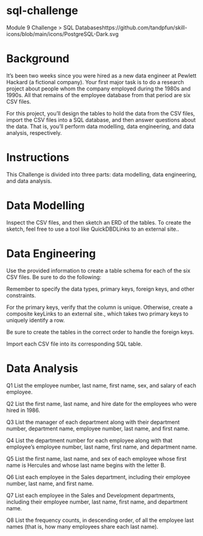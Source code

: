 # sql-challenge 
Module 9 Challenge > SQL Databaseshttps://github.com/tandpfun/skill-icons/blob/main/icons/PostgreSQL-Dark.svg

# Background
It’s been two weeks since you were hired as a new data engineer at Pewlett Hackard (a fictional company). Your first major task is to do a research project about people whom the company employed during the 1980s and 1990s. All that remains of the employee database from that period are six CSV files.

For this project, you’ll design the tables to hold the data from the CSV files, import the CSV files into a SQL database, and then answer questions about the data. That is, you’ll perform data modelling, data engineering, and data analysis, respectively.

# Instructions
This Challenge is divided into three parts: data modelling, data engineering, and data analysis.

# Data Modelling
Inspect the CSV files, and then sketch an ERD of the tables. To create the sketch, feel free to use a tool like QuickDBDLinks to an external site..

# Data Engineering
Use the provided information to create a table schema for each of the six CSV files. Be sure to do the following:

Remember to specify the data types, primary keys, foreign keys, and other constraints.

For the primary keys, verify that the column is unique. Otherwise, create a composite keyLinks to an external site., which takes two primary keys to uniquely identify a row.

Be sure to create the tables in the correct order to handle the foreign keys.

Import each CSV file into its corresponding SQL table.

# Data Analysis
Q1 List the employee number, last name, first name, sex, and salary of each employee.

Q2 List the first name, last name, and hire date for the employees who were hired in 1986.

Q3 List the manager of each department along with their department number, department name, employee number, last name, and first name.

Q4 List the department number for each employee along with that employee’s employee number, last name, first name, and department name.

Q5 List the first name, last name, and sex of each employee whose first name is Hercules and whose last name begins with the letter B.

Q6 List each employee in the Sales department, including their employee number, last name, and first name.

Q7 List each employee in the Sales and Development departments, including their employee number, last name, first name, and department name.

Q8 List the frequency counts, in descending order, of all the employee last names (that is, how many employees share each last name).